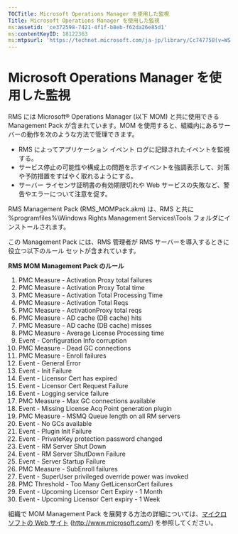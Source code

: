 ```yaml
---
TOCTitle: Microsoft Operations Manager を使用した監視
Title: Microsoft Operations Manager を使用した監視
ms:assetid: 'ce372598-7421-4f1f-b8eb-f62da26e85d1'
ms:contentKeyID: 18122363
ms:mtpsurl: 'https://technet.microsoft.com/ja-jp/library/Cc747758(v=WS.10)'
---
```


Microsoft Operations Manager を使用した監視
===========================================

RMS には Microsoft® Operations Manager (以下 MOM) と共に使用できる Management Pack が含まれています。MOM を使用すると、組織内にあるサーバーの動作を次のような方法で管理できます。

-   RMS によってアプリケーション イベント ログに記録されたイベントを監視する。
-   サービス停止の可能性や構成上の問題を示すイベントを強調表示して、対策や予防措置をすばやく取れるようにする。
-   サーバー ライセンサ証明書の有効期限切れや Web サービスの失敗など、警告やエラーについて注意を促す。

RMS Management Pack (RMS\_MOMPack.akm) は、RMS と共に %programfiles%\\Windows Rights Management Services\\Tools フォルダにインストールされます。

この Management Pack には、RMS 管理者が RMS サーバーを導入するときに役立つ以下のルール セットが含まれています。

**RMS MOM Management Pack のルール**

1.  PMC Measure - Activation Proxy total failures
2.  PMC Measure - Activation Proxy Total time
3.  PMC Measure - Activation Total Processing Time
4.  PMC Measure - Activation Total Reqs
5.  PMC Measure - ActivationProxy total reqs
6.  PMC Measure - AD cache (DB cache) hits
7.  PMC Measure - AD cache (DB cache) misses
8.  PMC Measure - Average License Processing time
9.  Event - Configuration Info corruption
10. PMC Measure - Dead GC connections
11. PMC Measure - Enroll failures
12. Event - General Error
13. Event - Init Failure
14. Event - Licensor Cert has expired
15. Event - Licensor Cert Request Failure
16. Event - Logging service failure
17. PMC Measure - Max GC connections available
18. Event - Missing License Acq Point generation plugin
19. PMC Measure - MSMQ Queue length on all RM servers
20. Event - No GCs available
21. Event - Plugin Init Failure
22. Event - PrivateKey protection password changed
23. Event - RM Server Shut Down
24. Event - RM Server ShutDown Failure
25. Event - Server Startup Failure
26. PMC Measure - SubEnroll failures
27. Event - SuperUser privileged override power was invoked
28. PMC Threshold - Too Many GetLicensorCert failures
29. Event - Upcoming Licensor Cert Expiry - 1 Month
30. Event - Upcoming Licensor Cert expiry - 1 Week

組織で MOM Management Pack を展開する方法の詳細については、[マイクロソフトの Web サイト](http://www.microsoft.com/) (http://www.microsoft.com/) を参照してください。
